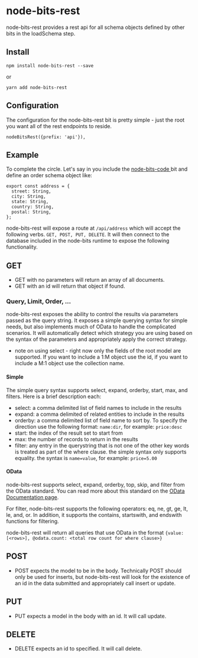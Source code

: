 # node-bits-rest
node-bits-rest provides a rest api for all schema objects defined by other bits in the loadSchema step.

## Install
```
npm install node-bits-rest --save
```

or

```
yarn add node-bits-rest
```

## Configuration
The configuration for the node-bits-rest bit is pretty simple - just the root you want all of the rest endpoints to reside.

```
nodeBitsRest({prefix: 'api'}),
```

## Example
To complete the circle. Let's say in you include the [node-bits-code ](https://github.com/jgretz/node-bits-code) bit and define an order schema object like:

```
export const address = {
  street: String,
  city: String,
  state: String,
  country: String,
  postal: String,
};
```

node-bits-rest will expose a route at ```/api/address``` which will accept the following verbs. ```GET, POST, PUT, DELETE```. It will then connect to the database included in the node-bits runtime to expose the following functionality.

## GET
* GET with no parameters will return an array of all documents.
* GET with an id will return that object if found.

### Query, Limit, Order, ...
node-bits-rest exposes the ability to control the results via parameters passed as the query string. It exposes a simple querying syntax for simple needs, but also implements much of OData to handle the complicated scenarios. It will automatically detect which strategy you are using based on the syntax of the parameters and appropriately apply the correct strategy.

* note on using select - right now only the fields of the root model are supported. If you want to include a 1:M object use the id, if you want to include a M:1 object use the collection name.

#### Simple
The simple query syntax supports select, expand, orderby, start, max, and filters. Here is a brief description each:

* select: a comma delimited list of field names to include in the results
* expand: a comma delimited of related entities to include in the results
* orderby: a comma delimited list of field name to sort by. To specify the direction use the following format: ```name:dir```, for example: ```price:desc```
* start: the index of the result set to start from
* max: the number of records to return in the results
* filter: any entry in the querystring that is not one of the other key words is treated as part of the where clause. the simple syntax only supports equality. the syntax is ```name=value```, for example: ```price=5.00```

#### OData
node-bits-rest supports select, expand, orderby, top, skip, and filter from the OData standard. You can read more about this standard on the [OData Documentation page](http://www.odata.org/documentation/).

For filter, node-bits-rest supports the following operators: eq, ne, gt, ge, lt, le, and, or. In addition, it supports the contains, startswith, and endswith functions for filtering.

node-bits-rest will return all queries that use OData in the format ```{value: [<rows>], @odata.count: <total row count for where clause>}```

## POST
* POST expects the model to be in the body. Technically POST should only be used for inserts, but node-bits-rest will look for the existence of an id in the data submitted and appropriately call insert or update.

## PUT
* PUT expects a model in the body with an id. It will call update.

## DELETE
* DELETE expects an id to specified. It will call delete.
